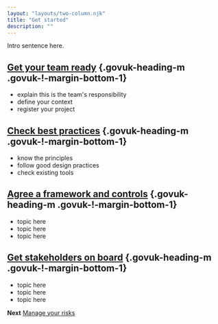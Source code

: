 ```yaml
---
layout: "layouts/two-column.njk"
title: "Get started"
description: ""
---
```


Intro sentence here.


## [Get your team ready](/service-assessments/how-service-assessments-help-your-team) {.govuk-heading-m .govuk-!-margin-bottom-1}

- explain this is the team's responsibility
- define your context 
- register your project

## [Check best practices](/service-assessments/get-a-service-assessment) {.govuk-heading-m .govuk-!-margin-bottom-1}

- know the principles 
- follow good design practices
- check existing tools


## [Agree a framework and controls](/service-assessments/what-to-expect) {.govuk-heading-m .govuk-!-margin-bottom-1}

- topic here
- topic here
- topic here

## [Get stakeholders on board](/service-assessments/tell-the-story-of-your-service) {.govuk-heading-m .govuk-!-margin-bottom-1}

- topic here
- topic here
- topic here

**Next**
[Manage your risks](/secure-by-design/who-needs-to-do-this/)
